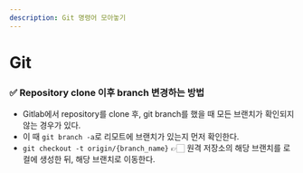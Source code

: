 ```yaml
---
description: Git 명령어 모아놓기
---
```


# Git

### ✅ Repository clone 이후 branch 변경하는 방법

- Gitlab에서 repository를 clone 후, git branch를 했을 때 모든 브랜치가 확인되지 않는 경우가 있다.
- 이 때 `git branch -a`로 리모트에 브랜치가 있는지 먼저 확인한다.
- `git checkout -t origin/{branch_name}` 👉🏻 원격 저장소의 해당 브랜치를 로컬에 생성한 뒤, 해당 브랜치로 이동한다.
